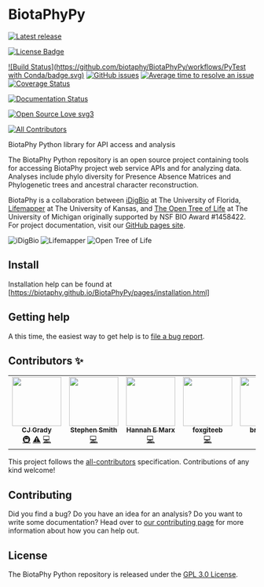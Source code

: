 # BiotaPhyPy

[![Latest release](https://img.shields.io/github/release/biotaphy/BiotaPhyPy.svg)](
https://github.com/biotaphy/BiotaPhyPy/releases/latest)
<!--
[![PyPI version](https://badge.fury.io/py/biotaphypy.svg)](
https://badge.fury.io/py/biotaphypy)
[![Python Versions](https://img.shields.io/pypi/pyversions/biotaphypy)](
https://img.shields.io/pypi/pyversions/biotaphypy)
[![PyPI download month](https://img.shields.io/pypi/dm/biotaphypy.svg)](
https://pypi.python.org/pypi/biotaphypy/)
-->
[![License Badge](https://img.shields.io/github/license/biotaphy/BiotaPhyPy.svg)](
https://github.com/biotaphy/BiotaPhyPy/blob/main/LICENSE)

[![Build Status](https://github.com/biotaphy/BiotaPhyPy/workflows/PyTest with Conda/badge.svg)](
https://github.com/biotaphy/BiotaPhyPy/actions)
[![GitHub issues](https://img.shields.io/github/issues/biotaphy/BiotaPhyPy.svg)](
https://GitHub.com/biotaphy/BiotaPhyPy/issues/)
[![Average time to resolve an issue](
http://isitmaintained.com/badge/resolution/biotaphy/BiotaPhyPy.svg)](
http://isitmaintained.com/project/biotaphy/BiotaPhyPy "Average time to resolve an issue")
[![Coverage Status](
https://coveralls.io/repos/github/biotaphy/BiotaPhyPy/badge.svg?branch=main)](
https://coveralls.io/github/biotaphy/BiotaPhyPy?branch=main)

[![Documentation Status](https://readthedocs.org/projects/biotaphypy/badge/?version=latest)](http://biotaphy.readthedocs.io/?badge=latest)

[![Open Source Love svg3](https://badges.frapsoft.com/os/v3/open-source.svg?v=103)](https://github.com/ellerbrock/open-source-badges/)

<!-- ALL-CONTRIBUTORS-BADGE:START - Do not remove or modify this section -->
[![All Contributors](https://img.shields.io/badge/all_contributors-7-orange.svg?style=flat-square)](#contributors-)
<!-- ALL-CONTRIBUTORS-BADGE:END -->
BiotaPhy Python library for API access and analysis

The BiotaPhy Python repository is an open source project containing tools for accessing
BiotaPhy project web service APIs and for analyzing data.  Analyses include phylo diversity
for Presence Absence Matrices and Phylogenetic trees and ancestral character reconstruction.

BiotaPhy is a collaboration between [iDigBio](https://idigbio.org) at The
University of Florida, [Lifemapper](https://lifemapper.org) at The University
of Kansas, and [The Open Tree of Life](https://tree.opentreeoflife.org/opentree)
at The University of Michigan originally supported by NSF BIO Award #1458422.
For project documentation, visit our [GitHub pages site](https://biotaphy.github.io/BiotaPhyPy/).

![iDigBio](https://biotaphy.github.io/BiotaPhyPy/_images/idigbio_logo.png)
![Lifemapper](https://biotaphy.github.io/BiotaPhyPy/_images/lm_logo.png)
![Open Tree of Life](https://biotaphy.github.io/BiotaPhyPy/_images/otl_logo.png)

## Install

Installation help can be found at [https://biotaphy.github.io/BiotaPhyPy/pages/installation.html]

## Getting help

A this time, the easiest way to get help is to [file a bug report](https://github.com/biotaphy/BiotaPhyPy/issues/new?labels=&template=bug_report.md&title=).

## Contributors ✨

<!-- ALL-CONTRIBUTORS-LIST:START - Do not remove or modify this section -->
<!-- prettier-ignore-start -->
<!-- markdownlint-disable -->
<table>
  <tr>
    <td align="center"><a href="http://lifemapper.org"><img src="https://avatars0.githubusercontent.com/u/1719147?v=4" width="100px;" alt=""/><br /><sub><b>CJ Grady</b></sub></a><br /><a href="#infra-cjgrady" title="Infrastructure (Hosting, Build-Tools, etc)">🚇</a> <a href="https://github.com/biotaphy/BiotaPhyPy/commits?author=cjgrady" title="Tests">⚠️</a> <a href="https://github.com/biotaphy/BiotaPhyPy/commits?author=cjgrady" title="Code">💻</a></td>
    <td align="center"><a href="http://blackrim.org"><img src="https://avatars3.githubusercontent.com/u/160553?v=4" width="100px;" alt=""/><br /><sub><b>Stephen Smith</b></sub></a><br /><a href="https://github.com/biotaphy/BiotaPhyPy/commits?author=blackrim" title="Code">💻</a></td>
    <td align="center"><a href="http://hannahmarx.com"><img src="https://avatars3.githubusercontent.com/u/2374443?v=4" width="100px;" alt=""/><br /><sub><b>Hannah E Marx</b></sub></a><br /><a href="https://github.com/biotaphy/BiotaPhyPy/commits?author=hmarx" title="Code">💻</a></td>
    <td align="center"><a href="https://github.com/foxgiteeb"><img src="https://avatars2.githubusercontent.com/u/35574990?v=4" width="100px;" alt=""/><br /><sub><b>foxgiteeb</b></sub></a><br /><a href="https://github.com/biotaphy/BiotaPhyPy/commits?author=foxgiteeb" title="Code">💻</a></td>
    <td align="center"><a href="https://github.com/brunkgr2"><img src="https://avatars1.githubusercontent.com/u/48328418?v=4" width="100px;" alt=""/><br /><sub><b>brunkgr2</b></sub></a><br /><a href="https://github.com/biotaphy/BiotaPhyPy/commits?author=brunkgr2" title="Code">💻</a></td>
    <td align="center"><a href="http://ryanafolk.weebly.com/"><img src="https://avatars3.githubusercontent.com/u/15200892?v=4" width="100px;" alt=""/><br /><sub><b>Ryan A. Folk</b></sub></a><br /><a href="https://github.com/biotaphy/BiotaPhyPy/commits?author=ryanafolk" title="Documentation">📖</a></td>
    <td align="center"><a href="https://github.com/zzeppozz"><img src="https://avatars3.githubusercontent.com/u/555996?v=4" width="100px;" alt=""/><br /><sub><b>zzeppozz</b></sub></a><br /><a href="https://github.com/biotaphy/BiotaPhyPy/commits?author=zzeppozz" title="Code">💻</a></td>
  </tr>
</table>

<!-- markdownlint-enable -->
<!-- prettier-ignore-end -->
<!-- ALL-CONTRIBUTORS-LIST:END -->

This project follows the [all-contributors](
https://github.com/all-contributors/all-contributors
) specification. Contributions of any kind welcome!

## Contributing

Did you find a bug?  Do you have an idea for an analysis?  Do you want to write
some documentation?  Head over to [our contributing page](CONTRIBUTING.md)
for more information about how you can help out.

## License

The BiotaPhy Python repository is released under the [GPL 3.0 License](LICENSE).
